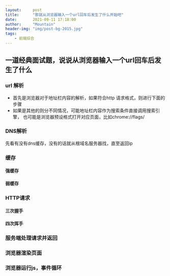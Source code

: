 ```yaml
---
layout:     post
title:      "那就从浏览器输入一个url回车后发生了什么开始吧"
date:       2021-09-11 17:18:00
author:     "Mountain"
header-img: "img/post-bg-2015.jpg"
tags:
    - 前端综合
---
```


## 一道经典面试题，说说从浏览器输入一个url回车后发生了什么


### url 解析

 - 首先是浏览器对于地址栏内容的解析，如果符合http 请求格式，则进行下面的步骤
 - 如果是其他的则分不同情况，可能地址栏内容作为搜索条件直接调用搜索引擎， 也可能是浏览器预设格式打开对应页面，比如chrome://flags/


### DNS解析

先看有没有dns缓存，没有的话就从根域名服务器找，直至返回ip
### 缓存

#### 强缓存

#### 弱缓存

### HTTP请求
#### 三次握手

#### 四次挥手

### 服务端处理请求并返回


### 浏览器渲染页面

### 浏览器运行js，事件循环